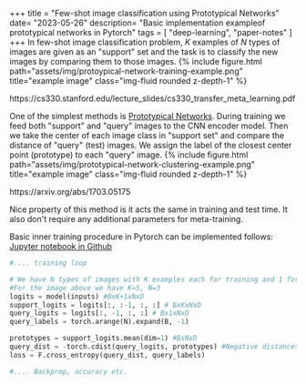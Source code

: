 +++
title = "Few-shot image classification using Prototypical Networks"
date= "2023-05-26"
description= "Basic implementation exampleof prototypical networks in Pytorch"
tags = [
    "deep-learning",
    "paper-notes"
]
+++
In few-shot image classification problem, $K$ examples of $N$ types of images are given as an "support" set and the task is to classify the new images by comparing them to those images.
{% include figure.html path="assets/img/protoypical-network-training-example.png" title="example image" class="img-fluid rounded z-depth-1" %}
<div class="caption">https://cs330.stanford.edu/lecture_slides/cs330_transfer_meta_learning.pdf</div>

One of the simplest methods is [Prototypical Networks](https://arxiv.org/abs/1703.05175). During training we feed both "support" and "query" images to the CNN encoder model. Then we take the center of each image class in "support set" and compare the distance of "query" (test) images. We assign the label of the closest center point (prototype) to each "query" image. 
{% include figure.html path="assets/img/prototypical-network-clustering-example.png" title="example image" class="img-fluid rounded z-depth-1" %}
<div class="caption">https://arxiv.org/abs/1703.05175</div>

Nice property of this method is it acts the same in training and test time. It also don't require any additional parameters for meta-training. 

Basic inner training procedure in Pytorch can be implemented follows: [Jupyter notebook in Github](https://github.com/gladuz/Basic-Protonet-Implementation-Pytorch/blob/master/Working.ipynb)
```python
#.... training loop

# We have N types of images with K examples each for training and 1 for testing
#For the image above we have K=5, N=3
logits = model(inputs) #BxK+1xNxD
support_logits = logits[:, :-1, :, :] # BxKxNxD
query_logits = logits[:, -1, :, :] # Bx1xNxD 
query_labels = torch.arange(N).expand(B, -1)

prototypes = support_logits.mean(dim=1) #BxNxD
query_dist = -torch.cdist(query_logits, prototypes) #Negative distances (closer better)
loss = F.cross_entropy(query_dist, query_labels)

#.... Backprop, accuracy etc.
```